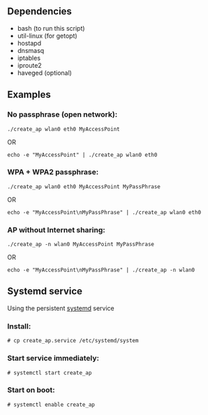## Dependencies

* bash (to run this script)
* util-linux (for getopt)
* hostapd
* dnsmasq
* iptables
* iproute2
* haveged (optional)

## Examples

### No passphrase (open network):

    ./create_ap wlan0 eth0 MyAccessPoint

OR

    echo -e "MyAccessPoint" | ./create_ap wlan0 eth0

### WPA + WPA2 passphrase:

    ./create_ap wlan0 eth0 MyAccessPoint MyPassPhrase

OR

    echo -e "MyAccessPoint\nMyPassPhrase" | ./create_ap wlan0 eth0

### AP without Internet sharing:

    ./create_ap -n wlan0 MyAccessPoint MyPassPhrase

OR

    echo -e "MyAccessPoint\nMyPassPhrase" | ./create_ap -n wlan0

## Systemd service
Using the persistent [systemd](https://wiki.archlinux.org/index.php/systemd#Basic_systemctl_usage) service
### Install:
    # cp create_ap.service /etc/systemd/system

### Start service immediately:
    # systemctl start create_ap

### Start on boot:
    # systemctl enable create_ap
